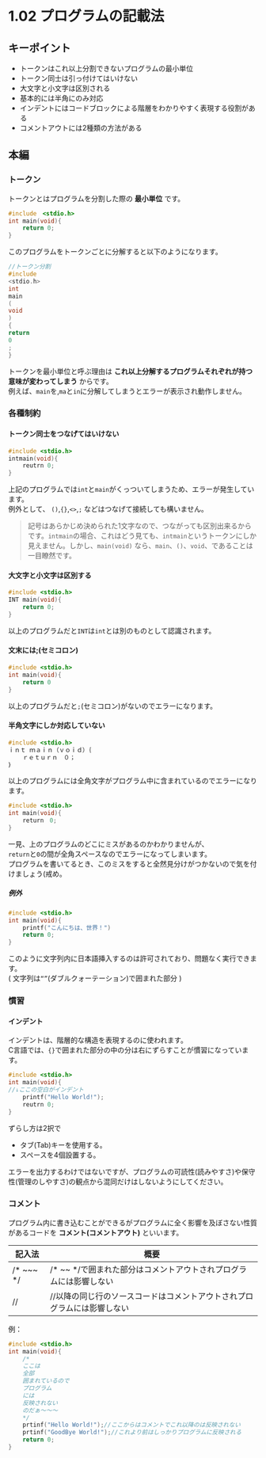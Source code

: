 1.02 プログラムの記載法
===
## キーポイント
- トークンはこれ以上分割できないプログラムの最小単位
- トークン同士は引っ付けてはいけない
- 大文字と小文字は区別される
- 基本的には半角にのみ対応
- インデントにはコードブロックによる階層をわかりやすく表現する役割がある
- コメントアウトには2種類の方法がある
## 本編
### トークン
トークンとはプログラムを分割した際の **最小単位** です。
```c
#include　<stdio.h>
int main(void){
    return 0;
}
```
このプログラムをトークンごとに分解すると以下のようになります。
```c
//トークン分割
#include
<stdio.h>
int 
main
(
void
)
{
return
0
;
}
```
トークンを最小単位と呼ぶ理由は **これ以上分解するプログラムそれぞれが持つ意味が変わってしまう** からです。<br>
例えば、`main`を,`ma`と`in`に分解してしまうとエラーが表示され動作しません。
### 各種制約
#### トークン同士をつなげてはいけない
```c
#include <stdio.h>
intmain(void){
    reutrn 0;
}
```
上記のプログラムでは`int`と`main`がくっついてしまうため、エラーが発生しています。<br>
例外として、 `()`,`{}`,`<>`,`;` などはつなげて接続しても構いません。
> 記号はあらかじめ決められた1文字なので、つながっても区別出来るからです。`intmain`の場合、これはどう見ても、`intmain`というトークンにしか見えません。しかし、`main(void)` なら、`main`、`()`、`void`、であることは一目瞭然です。

#### 大文字と小文字は区別する
```c
#include <stdio.h>
INT main(void){
    return 0;
}
```
以上のプログラムだと`INT`は`int`とは別のものとして認識されます。<br>

#### 文末には;(セミコロン)
```c
#include <stdio.h>
int main(void){
    return 0
}
```
以上のプログラムだと`;`(セミコロン)がないのでエラーになります。

#### 半角文字にしか対応していない
```c
#include <stdio.h>
ｉｎｔ ｍａｉｎ（ｖｏｉｄ）｛
    ｒｅｔｕｒｎ　０；
｝
```
以上のプログラムには全角文字がプログラム中に含まれているのでエラーになります。
```c
#include <stdio.h>
int main(void){
    return　0;
}
```
一見、上のプログラムのどこにミスがあるのかわかりませんが、<br>
`return`と`0`の間が全角スペースなのでエラーになってしまいます。<br>
プログラムを書いてるとき、このミスをすると全然見分けがつかないので気を付けましょう(戒め。
##### 例外
```c
#include <stdio.h>
int main(void){
    printf("こんにちは、世界！")
    return 0;
}
```
このように文字列内に日本語挿入するのは許可されており、問題なく実行できます。<br>
( 文字列は`“”`(ダブルクォーテーション)で囲まれた部分 )

### 慣習
#### インデント
インデントは、階層的な構造を表現するのに使われます。<br>
C言語では、`{}`で囲まれた部分の中の分は右にずらすことが慣習になっています。<br>
```c
#include <stdio.h>
int main(void){
//↓ここの空白がインデント
    printf("Hello World!");
    reutrn 0;
}
```
ずらし方は2択で
- タブ(Tab)キーを使用する。
- スペースを4個設置する。

エラーを出力するわけではないですが、プログラムの可読性(読みやすさ)や保守性(管理のしやすさ)の観点から混同だけはしないようにしてください。

### コメント
プログラム内に書き込むことができるがプログラムに全く影響を及ぼさない性質があるコードを **コメント(コメントアウト)** といいます。

|記入法|概要|
|---|---|
|/* ~~~ */|/* ~~ */で囲まれた部分はコメントアウトされプログラムには影響しない|
|//|//以降の同じ行のソースコードはコメントアウトされプログラムには影響しない|

例：
```c
#include <stdio.h>
int main(void){
    /*
    ここは
    全部
    囲まれているので
    プログラム
    には
    反映されない
    のだぁ～～～
    */
    prtinf("Hello World!");//ここからはコメントでこれ以降のは反映されない
    prtinf("GoodBye World!");//これより前はしっかりプログラムに反映される
    return 0;
}
```